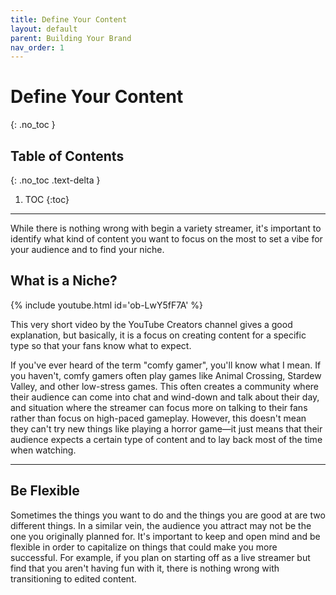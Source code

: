 ```yaml
---
title: Define Your Content
layout: default
parent: Building Your Brand
nav_order: 1
---
```


# Define Your Content
{: .no_toc }

## Table of Contents
{: .no_toc .text-delta }

1. TOC
{:toc}

-----

While there is nothing wrong with begin a variety streamer, it's important to identify what kind of content you want to focus on the most to set a vibe for your audience and to find your niche.

## What is a Niche?

{% include youtube.html id='ob-LwY5fF7A' %}

This very short video by the YouTube Creators channel gives a good explanation, but basically, it is a focus on creating content for a specific type so that your fans know what to expect.

If you've ever heard of the term "comfy gamer", you'll know what I mean. If you haven't, comfy gamers often play games like Animal Crossing, Stardew Valley, and other low-stress games. This often creates a community where their audience can come into chat and wind-down and talk about their day, and situation where the streamer can focus more on talking to their fans rather than focus on high-paced gameplay. However, this doesn't mean they can't try new things like playing a horror game—it just means that their audience expects a certain type of content and to lay back most of the time when watching.

-----

## Be Flexible

Sometimes the things you want to do and the things you are good at are two different things. In a similar vein, the audience you attract may not be the one you originally planned for. It's important to keep and open mind and be flexible in order to capitalize on things that could make you more successful. For example, if you plan on starting off as a live streamer but find that you aren't having fun with it, there is nothing wrong with transitioning to edited content.